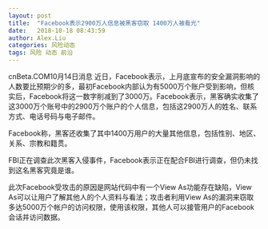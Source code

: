 ```yaml
---
layout: post
title:  "Facebook表示2900万人信息被黑客窃取 1400万人被看光"
date:   2018-10-18 08:43:59
author: Alex.Liu
categories: 风险动态
tags: 风险 动态 前沿
---
```


cnBeta.COM10月14日消息 近日，Facebook表示，上月底宣布的安全漏洞影响的人数要比预期少的多，最初Facebook内部认为有5000万个账户受到影响，但核实后，Facebook将这一数字削减到了3000万。Facebook表示，黑客确实收集了这3000万个账号中的2900万个账户的个人信息，包括这2900万人的姓名、联系方式、电话号码与电子邮件。

Facebook称，黑客还收集了其中1400万用户的大量其他信息，包括性别、地区、关系、宗教和籍贯。

FBI正在调查此次黑客入侵事件，Facebook表示正在配合FBI进行调查，但仍未找到这名黑客究竟是谁。

此次Facebook受攻击的原因是网站代码中有一个View As功能存在缺陷，View As可以让用户了解其他人的个人资料与看法；攻击者利用View As的漏洞来窃取多达5000万个帐户的访问权限，使用该权限，其他人可以接管用户的Facebook会话并访问数据。
